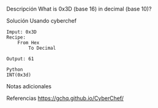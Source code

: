 Descripción
	What is 0x3D (base 16) in decimal (base 10)?
	
Solución
	Usando cyberchef
	
	Imput: 0x3D
	Recipe:
		From Hex
			To Decimal
	
	Output: 61
	
	Python
	INT(0x3d)
	
Notas adicionales
	
	
Referencias
	https://gchq.github.io/CyberChef/
	